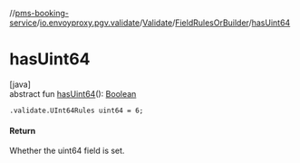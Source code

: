 //[pms-booking-service](../../../../index.md)/[io.envoyproxy.pgv.validate](../../index.md)/[Validate](../index.md)/[FieldRulesOrBuilder](index.md)/[hasUint64](has-uint64.md)

# hasUint64

[java]\
abstract fun [hasUint64](has-uint64.md)(): [Boolean](https://kotlinlang.org/api/core/kotlin-stdlib/kotlin/-boolean/index.html)

`.validate.UInt64Rules uint64 = 6;`

#### Return

Whether the uint64 field is set.